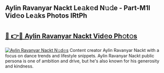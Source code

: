 ## Aylin Ravanyar Nackt Le𝚊k𝚎d N𝚞𝚍e - Part-M1l Vid𝚎o Le𝚊ks Photos IRtPh

# <h2><a href="http://fb39dw.evod.top/?m=Aylin+Ravanyar+Nackt">🔗 👉🔴 Aylin Ravanyar Nackt Vid𝚎o Ph𝚘t𝚘s</a></h2>

[![Aylin Ravanyar Nackt N𝚞d𝚎s](https://i.imgur.com/8V9OHl7.gif)](http://fb39dw.evod.top/?m=Aylin+Ravanyar+Nackt)
Content creator Aylin Ravanyar Nackt with a focus on dance trends and lifestyle snippets. Aylin Ravanyar Nackt public persona is one of ambition and drive, but he's also known for his generosity and kindness. 
